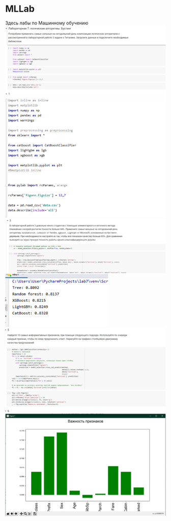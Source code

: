 # MLLab
Здесь лабы по Машинному обучению 
![](https://github.com/dwragon/MLLab/blob/master/lab7/ss1.png)
![](https://github.com/dwragon/MLLab/blob/master/lab7/ss2.png)
![](https://github.com/dwragon/MLLab/blob/master/lab7/ss3.png)
![](https://github.com/dwragon/MLLab/blob/master/lab7/ss4.png)
![](https://github.com/dwragon/MLLab/blob/master/lab7/ss5.png)
![](https://github.com/dwragon/MLLab/blob/master/lab7/ss6.png)
